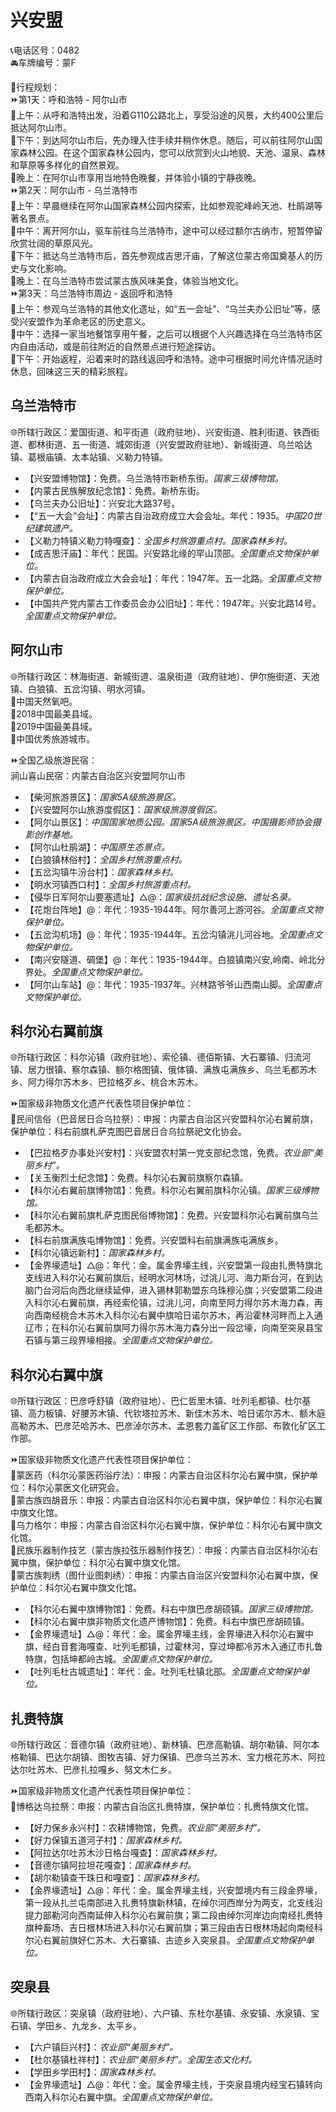 # 兴安盟  
📞电话区号：0482  
🚘车牌编号：蒙F    
  
🧭行程规划：  
⏩第1天：呼和浩特 - 阿尔山市  
🔸上午：从呼和浩特出发，沿着G110公路北上，享受沿途的风景，大约400公里后抵达阿尔山市。  
🔸下午：到达阿尔山市后，先办理入住手续并稍作休息。随后，可以前往阿尔山国家森林公园。在这个国家森林公园内，您可以欣赏到火山地貌、天池、温泉、森林和草原等多样化的自然景观。  
🔸晚上：在阿尔山市享用当地特色晚餐，并体验小镇的宁静夜晚。  
⏩第2天：阿尔山市 - 乌兰浩特市  
🔸上午：早晨继续在阿尔山国家森林公园内探索，比如参观驼峰岭天池、杜鹃湖等著名景点。  
🔸中午：离开阿尔山，驱车前往乌兰浩特市，途中可以经过额尔古纳市，短暂停留欣赏壮阔的草原风光。  
🔸下午：抵达乌兰浩特市后，首先参观成吉思汗庙，了解这位蒙古帝国奠基人的历史与文化影响。  
🔸晚上：在乌兰浩特市尝试蒙古族风味美食，体验当地文化。  
⏩第3天：乌兰浩特市周边 - 返回呼和浩特  
🔸上午：参观乌兰浩特的其他文化遗址，如“五一会址”、“乌兰夫办公旧址”等，感受兴安盟作为革命老区的历史意义。  
🔸中午：选择一家当地餐馆享用午餐，之后可以根据个人兴趣选择在乌兰浩特市区内自由活动，或是前往附近的自然景点进行短途探访。  
🔸下午：开始返程，沿着来时的路线返回呼和浩特。途中可根据时间允许情况适时休息，回味这三天的精彩旅程。  

## 乌兰浩特市  
🌐所辖行政区：爱国街道、和平街道（政府驻地）、兴安街道、胜利街道、铁西街道、都林街道、五一街道、城郊街道（兴安盟政府驻地）、新城街道、乌兰哈达镇、葛根庙镇、太本站镇、义勒力特镇。  
  
* 【兴安盟博物馆】：免费。乌兰浩特市新桥东街。*国家三级博物馆。*  
* 【内蒙古民族解放纪念馆】：免费。新桥东街。
* 【乌兰夫办公旧址】：兴安北大路37号。
* 【“五一大会”会址】：内蒙古自治政府成立大会会址。年代：1935。*中国20世纪建筑遗产。*   
* 【义勒力特镇义勒力特嘎查】：*全国乡村旅游重点村。国家森林乡村。*  
* 【成吉思汗庙】：年代：民国。兴安路北缘的罕山顶部。*全国重点文物保护单位。*  
* 【内蒙古自治政府成立大会会址】：年代：1947年。五一北路。*全国重点文物保护单位。*  
* 【中国共产党内蒙古工作委员会办公旧址】：年代：1947年。兴安北路14号。*全国重点文物保护单位。*  
  
## 阿尔山市  
🌐所辖行政区：林海街道、新城街道、温泉街道（政府驻地）、伊尔施街道、天池镇、白狼镇、五岔沟镇、明水河镇。  
🚩中国天然氧吧。  
🏅2018中国最美县域。  
🏅2019中国最美县域。  
🏅中国优秀旅游城市。    
  
⏩全国乙级旅游民宿：    
涧山喜山民宿：内蒙古自治区兴安盟阿尔山市  
 
* 【柴河旅游景区】：*国家5A级旅游景区。*  
* 【兴安盟阿尔山旅游度假区】：*国家级旅游度假区。*     
* 【阿尔山景区】：*中国国家地质公园。国家5A级旅游景区。中国摄影师协会摄影创作基地。*  
* 【阿尔山杜鹃湖】：*中国原生态景点。*  
* 【白狼镇林俗村】：*全国乡村旅游重点村。*  
* 【五岔沟镇牛汾台村】：*国家森林乡村。*  
* 【明水河镇西口村】：*全国乡村旅游重点村。*    
* 【侵华日军阿尔山要塞遗址】△@：*国家级抗战纪念设施、遗址名录。*
* 【花炮台阵地】@：年代：1935-1944年。阿尔善河上游河谷。*全国重点文物保护单位。*  
* 【五岔沟机场】@：年代：1935-1944年。五岔沟镇洮儿河谷地。*全国重点文物保护单位。*  
* 【南兴安隧道、碉堡】@：年代：1935-1944年。白狼镇南兴安,岭南、岭北分界处。*全国重点文物保护单位。*  
* 【阿尔山车站】@：年代：1935-1937年。兴林路爷爷山西南山脚。*全国重点文物保护单位。*  
  
## 科尔沁右翼前旗  
🌐所辖行政区：科尔沁镇（政府驻地）、索伦镇、德佰斯镇、大石寨镇、归流河镇、居力很镇、察尔森镇、额尔格图镇、俄体镇、满族屯满族乡、乌兰毛都苏木乡、阿力得尔苏木乡、巴拉格歹乡、桃合木苏木。  
  
⏩国家级非物质文化遗产代表性项目保护单位：  
🔸民间信俗（巴音居日合乌拉祭）：申报：内蒙古自治区兴安盟科尔沁右翼前旗，保护单位：科右前旗札萨克图巴音居日合乌拉祭祀文化协会。  
  
* 【巴拉格歹办事处兴安村】：兴安盟农村第一党支部纪念馆，免费。*农业部“美丽乡村”。*  
* 【关玉衡烈士纪念馆】：免费。科尔沁右翼前旗察尔森镇。  
* 【科尔沁右翼前旗博物馆】：免费。科尔沁右翼前旗科尔沁镇。*国家三级博物馆。*  
* 【科尔沁右翼前旗札萨克图民俗博物馆】：免费。兴安盟科尔沁右翼前旗乌兰毛都苏木。  
* 【科右前旗满族屯博物馆】：免费。兴安盟科右前旗满族屯满族乡。  
* 【科尔沁镇远新村】：*国家森林乡村。*  
* 【金界壕遗址】△@：年代：金。属金界壕主线，兴安盟第一段由扎赉特旗北支线进入科尔沁右翼前旗后，经明水河林场，过洮儿河、海力斯台河，在到达脑门台河后向西北继续延伸，进入锡林郭勒盟东乌珠穆沁旗；兴安盟第二段进入科尔沁右翼前旗，再经索伦镇，过洮儿河，向南至阿力得尔苏木海力森，再向西南经桃合木苏木入科尔沁右翼中旗哈日诺尔苏木，再沿霍林河畔而上入通辽市；在科尔沁右翼前旗阿力得尔苏木海力森分出一段岔壕，向南至突泉县宝石镇与第三段界壕相接。*全国重点文物保护单位。*  
  
## 科尔沁右翼中旗  
🌐所辖行政区：巴彦呼舒镇（政府驻地）、巴仁哲里木镇、吐列毛都镇、杜尔基镇、高力板镇、好腰苏木镇、代钦塔拉苏木、新佳木苏木、哈日诺尔苏木、额木庭高勒苏木、巴彦茫哈苏木、巴彦淖尔苏木、孟恩套力盖矿区工作部、布敦化矿区工作部。  
  
⏩国家级非物质文化遗产代表性项目保护单位：  
🔸蒙医药（科尔沁蒙医药浴疗法）：申报：内蒙古自治区科尔沁右翼中旗，保护单位：科尔沁蒙医文化研究会。  
🔸蒙古族四胡音乐：申报：内蒙古自治区科尔沁右翼中旗，保护单位：科尔沁右翼中旗文化馆。  
🔸乌力格尔：申报：内蒙古自治区科尔沁右翼中旗，保护单位：科尔沁右翼中旗文化馆。  
🔸民族乐器制作技艺（蒙古族拉弦乐器制作技艺）：申报：内蒙古自治区科尔沁右翼中旗，保护单位：科尔沁右翼中旗文化馆。  
🔸蒙古族刺绣（图什业图刺绣）：申报：内蒙古自治区兴安盟科尔沁右翼中旗，保护单位：科尔沁右翼中旗文化馆。  
  
* 【科尔沁右翼中旗博物馆】：免费。科右中旗巴彦胡硕镇。*国家三级博物馆。*  
* 【科尔沁右翼中旗非物质文化遗产博物馆】：免费。科右中旗巴彦胡硕镇。  
* 【金界壕遗址】△@：年代：金。属金界壕主线，金界壕进入科尔沁右翼中旗，经白音套海嘎查、吐列毛都镇，过霍林河，穿过坤都冷苏木入通辽市扎鲁特旗，包括坤都岭古城。*全国重点文物保护单位。*  
* 【吐列毛杜古城遗址】：年代：金。吐列毛杜镇北部。*全国重点文物保护单位。*  
  
## 扎赉特旗  
🌐所辖行政区：音德尔镇（政府驻地）、新林镇、巴彦高勒镇、胡尔勒镇、阿尔本格勒镇、巴达尔胡镇、图牧吉镇、好力保镇、巴彦乌兰苏木、宝力根花苏木、阿拉达尔吐苏木、巴彦扎拉嘎乡、努文木仁乡。  
  
⏩国家级非物质文化遗产代表性项目保护单位：  
🔸博格达乌拉祭：申报：内蒙古自治区扎赉特旗，保护单位：扎赉特旗文化馆。  
  
* 【好力保乡永兴村】：农耕博物馆，免费。*农业部“美丽乡村”。*  
* 【好力保镇五道河子村】：*国家森林乡村。*  
* 【阿拉达尔吐苏木沙日格台嘎查】：*国家森林乡村。*  
* 【音德尔镇阿拉坦花嘎查】：*国家森林乡村。*  
* 【胡尔勒镇查干珠日和嘎查】：*国家森林乡村。*  
* 【金界壕遗址】△@：年代：金。属金界壕主线，兴安盟境内有三段金界壕，第一段从扎兰屯南部进入扎赉特旗新林镇，在绰尔河西岸分为两支，北支线沿提力部勒河向西南延伸入科尔沁右翼前旗；第二段由绰尔河岸边向南经扎赉特旗种畜场、吉日根林场进入科尔沁右翼前旗；第三段由吉日根林场起向南经科尔沁右翼前旗好仁苏木、大石寨镇、古迹乡入突泉县。*全国重点文物保护单位。*  
  
## 突泉县  
🌐所辖行政区：突泉镇（政府驻地）、六户镇、东杜尔基镇、永安镇、水泉镇、宝石镇、学田乡、九龙乡、太平乡。  
  
* 【六户镇巨兴村】：*农业部“美丽乡村”。*  
* 【杜尔基镇杜祥村】：*农业部“美丽乡村”。全国生态文化村。*  
* 【学田乡学田村】：*国家森林乡村。*  
* 【金界壕遗址】△@：年代：金。属金界壕主线，于突泉县境内经宝石镇转向西南入科尔沁右翼中旗。*全国重点文物保护单位。*  